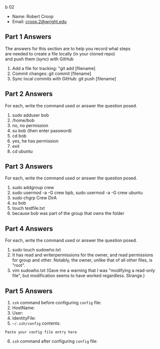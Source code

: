 b 02

- Name: Robert Croop
- Email: croop.2@wright.edu

## Part 1 Answers

The answers for this section are to help you record what steps  
are needed to create a file locally (in your cloned repo)  
and push them (sync) with GitHub

1. Add a file for tracking:  "git add [filename]
2. Commit changes: git commit [filename]
3. Sync local commits with GitHub: git push [filename]

## Part 2 Answers

For each, write the command used or answer the question posed.

1. sudo adduser bob
2. /home/bob
3. no, no permission
4. su bob (then enter password)
5. cd bob
6. yes, he has permission
7. exit
8. cd ubuntu

## Part 3 Answers

For each, write the command used or answer the question posed.

1. sudo addgroup crew
2. sudo usermod -a -G crew bpb, sudo usermod -a -G crew ubuntu
3. sudo chgrp Crew DirA
4. su bob
5. touch testfile.txt
6. because bob was part of the group that owns the folder

## Part 4 Answers

For each, write the command used or answer the question posed.

1. sudo touch sudowho.txt
2. It has read and writerpermissions for the owner, and read permissions for group and other. Notably, the owner, unlike that of all other files, is "root".
3. vim sudowho.txt (Gave me a warning that I was "modifying a read-only file", but modification seems to have worked regardless. Strange.)

## Part 5 Answers

1. `ssh` command before configuring `config` file:
2. HostName:
3. User:
4. IdentityFile:
5. `~/.ssh/config` contents:

```
Paste your config file entry here
```

6. `ssh` command after configuring `config` file:
